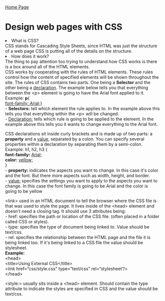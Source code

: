 [Home Page](README.md)

<!DOCTYPE html>
<html>
<title>DISCUSSION_05</title>
<body>
        <h1>Design web pages with CSS</h1>
        <li>What is CSS?</li>
        CSS stands for Cascading Style Sheets, since HTML was just the structure of a web page CSS is putting all of the details on the structure.
        <li>How does it work?</li>
        The thing to pay attention too trying to understand how CSS works is there is a box around all of the HTML elements. <br>
        CSS works by cooperating with the rules of HTML elements. These rules control how the content of specified elements will be shown throughout the site.
        The rules of CSS contains two parts. One being a <b>Selector</b> and the other being a <u>declaration</u>. The example below tells you that everything between the &lt;p&gt; element is going to have the Arial font applied to it.<br>
                Example: <b>p</b>{ <br>
                    <u>font-family: Arial;</u>}<br>
        - <b>Selectors:</b> tell which element the rule applies to. In the example above this tells you that everything within the &lt;p&gt; will be changed.<br>
        - <u>Declaration:</u> tells which rule is going to be applied to the element. In the example above this tells you it wants to change everything to the Arial font.<br>
        <p>
        CSS declarations sit inside curly brackets and is made up of two parts: a <b>property</b> and a <u>value</u>, separated by a colon. You can specify several properties within a declaration by separating them by a semi-colon. <br>
                Example: h1, h2, h3 {<br>
                                <b>font-family:</b> <u>Arial;</u><br>
                                <b>color:</b> <u>yellow;</u><br>
                                }<br>
        - <b>property:</b> indicates the aspects you want to change. In this case it's color and the font. But there more aspects such as width, height, and border. <br>
        - <u>value:</u> specifies the settings you want to apply to the aspects you want to change. In this case the font family is going to be Arial and the color is going to be yellow <br>
        </p>
        <p>
        &lt;link&gt; used in an HTML document to tell the browser where the CSS file is that was used to style the page. It lives inside of the &lt;head&gt; element and doesn't need a closing tag. It should use 3 attributes being:<br>
        - href: specifies the path or location of the CSS file. (often placed in a folder called CSS or styles).<br>
        - type: specifies the type of document being linked to. Value should be text/css.<br>
        - rel: specifies the relationship between the HTML page and the file it is being linked too. If it's being linked to a CSS file the value should be stylesheet.<br>
        <b>Example:</b><br>
                &lt;head&gt;<br>
                        &lt;title&gt;Using External CSS&lt;/title&gt;<br>
                        &lt;link href=&ldquo;css/style.css&rdquo; type=&ldquo;text/css&rdquo; rel=&ldquo;stylesheet&rdquo;/&gt;<br>
                &lt;/head&gt;<br>
        </p>
        <p>
        &lt;style:&gt; usually sits inside a &lt;head&gt; element. Should contain the type attribute to indicate the styles are specified in CSS and the value should be text/css.
        </p>








</body>
</html>